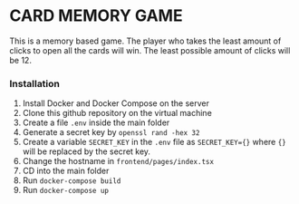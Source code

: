 # CARD MEMORY GAME

This is a memory based game. The player who takes the least amount of clicks to open all the cards will win. The least possible amount of clicks will be 12.

### Installation
1. Install Docker and Docker Compose on the server
2. Clone this github repository on the virtual machine
3. Create a file `.env` inside the main folder
4. Generate a secret key by `openssl rand -hex 32` 
5. Create a variable `SECRET_KEY` in the `.env` file as `SECRET_KEY={}` where `{}` will be replaced by the secret key.
6. Change the hostname in `frontend/pages/index.tsx`
7. CD into the main folder
8. Run `docker-compose build`
9. Run `docker-compose up`